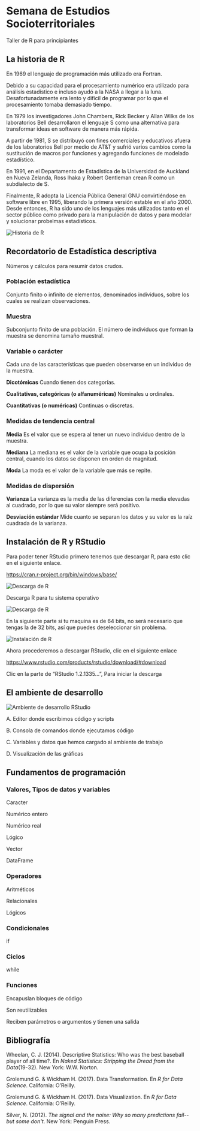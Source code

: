 # Semana de Estudios Socioterritoriales
Taller de R para principiantes


## La historia de R

En 1969 el lenguaje de programación más utilizado era Fortran.

Debido a su capacidad para el procesamiento numérico era utilizado para análisis estadístico e incluso ayudó a la NASA a llegar a la luna. Desafortunadamente era lento y difícil de programar por lo que el procesamiento tomaba demasiado tiempo.

En 1979 los investigadores John Chambers, Rick Becker y Allan Wilks de los laboratorios Bell desarrollaron el lenguaje S como una alternativa para transformar ideas en software de manera más rápida.

A partir de 1981, S se distribuyó con fines comerciales y educativos afuera de los laboratorios Bell por medio de AT&T y sufrió varios cambios como la sustitución de macros por funciones y agregando funciones de modelado estadístico.

En 1991, en el Departamento de Estadística de la Universidad de Auckland en Nueva Zelanda, Ross Ihaka y Robert Gentleman crean R como un subdialecto de S.

Finalmente, R adopta la Licencia Pública General GNU convirtiéndose en software libre en 1995, liberando la primera versión estable en el año 2000. Desde entonces, R ha sido uno de los lenguajes más utilizados tanto en el sector público como privado para la manipulación de datos y para modelar y solucionar probelmas estadísticos.

![Historia de R](https://static.javatpoint.com/tutorial/r/images/history-of-r-programming.png)

## Recordatorio de Estadística descriptiva
Números y cálculos para resumir datos crudos.

### Población estadística
Conjunto finito o infinito de elementos, denominados individuos, sobre los cuales se realizan observaciones.

### Muestra
Subconjunto finito de una población. El número de individuos que forman la muestra se denomina tamaño muestral.

### Variable o carácter
Cada una de las características que pueden observarse en un individuo de la muestra. 

**Dicotómicas**
Cuando tienen dos categorías.

**Cualitativas, categóricas (o alfanuméricas)**
Nominales u ordinales.

**Cuantitativas (o numéricas)**
Continuas o discretas.

### Medidas de tendencia central

**Media**
Es el valor que se espera al tener un nuevo individuo dentro de la muestra.

**Mediana**
La mediana es el valor de la variable que ocupa la posición central, cuando los datos se disponen en orden de magnitud.

**Moda**
La moda es el valor de la variable que más se repite.

### Medidas de dispersión

**Varianza**
La varianza es la media de las diferencias con la media elevadas al cuadrado, por lo que su valor siempre será positivo.

**Desviación estándar**
Mide cuanto se separan los datos y su valor es la raíz cuadrada de la varianza.

## Instalación de R y RStudio

Para poder tener RStudio primero tenemos que descargar R, para esto clic en el siguiente enlace.

https://cran.r-project.org/bin/windows/base/

![Descarga de R](http://learningomics.files.wordpress.com/2013/01/install1-1.png?w=450#038;h=221)

Descarga R para tu sistema operativo

![Descarga de R](https://learningomics.files.wordpress.com/2013/01/install2.png?w=450&h=187&fit=620%2C187)

En la siguiente parte si tu maquina es de 64 bits, no será necesario que tengas la de 32 bits, así que puedes deseleccionar sin problema.

![Instalación de R](https://learningomics.files.wordpress.com/2013/01/install3.png?w=456)

Ahora procederemos a descargar RStudio, clic en el siguiente enlace 

https://www.rstudio.com/products/rstudio/download/#download

Clic en la parte de “RStudio 1.2.1335…”, Para iniciar la descarga 

## El ambiente de desarrollo

![Ambiente de desarrollo RStudio](http://wiki.awf.forst.uni-goettingen.de/wiki/images/thumb/f/f6/02-RStudio.jpg/500px-02-RStudio.jpg)

A. Editor donde escribimos código y scripts

B. Consola de comandos donde ejecutamos código

C. Variables y datos que hemos cargado al ambiente de trabajo

D. Visualización de las gráficas


## Fundamentos de programación

### Valores, Tipos de datos y variables

Caracter

Numérico entero

Numérico real

Lógico

Vector

DataFrame

### Operadores 

Aritméticos

Relacionales

Lógicos

### Condicionales

if

### Ciclos

while

### Funciones

Encapuslan bloques de código

Son reutilizables

Reciben parámetros o argumentos y tienen una salida

## Bibliografía

Wheelan, C. J. (2014). Descriptive Statistics: Who was the best baseball player of all time?. En *Naked Statistics: Stripping the Dread from the Data*(19-32). New York: W.W. Norton.

Grolemund G. & Wickham H. (2017). Data Transformation. En *R for Data Science*. California: O’Reilly.

Grolemund G. & Wickham H. (2017). Data Visualization. En *R for Data Science*. California: O’Reilly.

Silver, N. (2012). *The signal and the noise: Why so many predictions fail--but some don't*. New York: Penguin Press.
